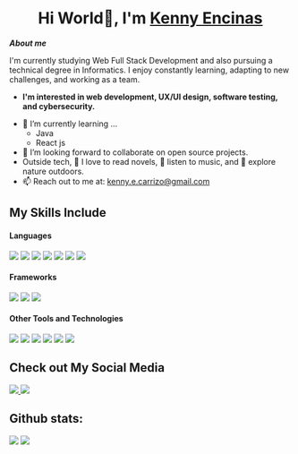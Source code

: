 <h1 align="center">Hi World👋, I'm <a href="https://100rabhcsmc.github.io/Me.io/" target="blank">
Kenny Encinas</a></h1>



***About me***

I'm currently studying Web Full Stack Development and also pursuing a technical degree in Informatics. I enjoy constantly learning, adapting to new challenges, and working as a team.
* **I'm interested in web development, UX/UI design, software testing, and cybersecurity.**
- 🌱 I’m currently learning ...
  - Java
  - React js
- 👯 I’m looking forward to collaborate on open source projects.
- Outside tech, 📖 I love to read novels, 🎵 listen to music, and 🌴 explore nature outdoors.
- 📫 Reach out to me at: <a href="kenny.e.carrizo@gmail.com">kenny.e.carrizo@gmail.com</a>

## My Skills Include

<h4> Languages </h4>
<span> 
  <img src="https://img.shields.io/badge/HTML5-E34F26?style=for-the-badge&logo=html5&logoColor=white">
  <img src="https://img.shields.io/badge/CSS3-1572B6?style=for-the-badge&logo=css3&logoColor=white">
  <img src="https://img.shields.io/badge/JavaScript-F7DF1E?style=for-the-badge&logo=javascript&logoColor=black">
  <img src="https://img.shields.io/badge/Java-ED8B00?style=for-the-badge&logo=java&logoColor=white">
  <img src="https://img.shields.io/badge/C-00599C?style=for-the-badge&logo=c&logoColor=white">
  <img src="https://img.shields.io/badge/python-3670A0?style=for-the-badge&logo=python&logoColor=ffdd54">
  <img src="https://img.shields.io/badge/-Arduino-00979D?style=for-the-badge&logo=Arduino&logoColor=white">
</span>

<h4> Frameworks </h4>
<span>
  <img src="https://img.shields.io/badge/angular-%23DD0031.svg?style=for-the-badge&logo=angular&logoColor=white">
  <img src="https://img.shields.io/badge/react-%2320232a.svg?style=for-the-badge&logo=react&logoColor=%2361DAFB">
  <img src="https://img.shields.io/badge/node.js-6DA55F?style=for-the-badge&logo=node.js&logoColor=white">
</span>


<h4> Other Tools and Technologies </h4>
<span>
  <img src="https://img.shields.io/badge/MongoDB-%234ea94b.svg?style=for-the-badge&logo=mongodb&logoColor=white">
  <img src="https://img.shields.io/badge/MySQL-00000F?style=for-the-badge&logo=mysql&logoColor=white">
  <img src="https://img.shields.io/badge/Git-F05032?style=for-the-badge&logo=git&logoColor=white">
  <img src="https://img.shields.io/badge/Notion-%23000000.svg?style=for-the-badge&logo=notion&logoColor=whitee">
  <img src="https://img.shields.io/badge/jira-%230A0FFF.svg?style=for-the-badge&logo=jira&logoColor=white">
  <img src="https://img.shields.io/badge/Visual_Studio_Code-0078D4?style=for-the-badge&logo=visual%20studio%20code&logoColor=white">
</span>


## Check out My Social Media

<a href="https://www.linkedin.com/in/kenny-encinas-carrizo/">
  <img src="https://img.shields.io/badge/linkedin-%230077B5.svg?style=for-the-badge&logo=linkedin&logoColor=white">
</a>

<a href="https://www.instagram.com/kenny.rec/">
  <img src="https://img.shields.io/badge/Instagram-%23E4405F.svg?style=for-the-badge&logo=Instagram&logoColor=white">
</a>





<h2>Github stats:</h2> 

[![](https://github-readme-stats.vercel.app/api?username=KennyREC&show_icons=true&theme=tokyonight&hide_border=true&locale=en)](https://github.com/KennyREC)
[![](https://github-readme-streak-stats.herokuapp.com/?user=KennyREC&theme=material-palenight)](https://github.com/KennyREC)












